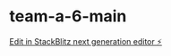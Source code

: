 # team-a-6-main

[Edit in StackBlitz next generation editor ⚡️](https://stackblitz.com/~/github.com/takishita-koki/team-a-6-main)
